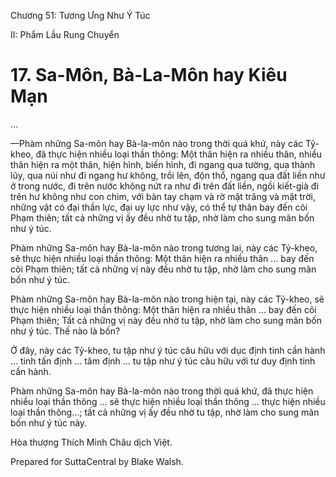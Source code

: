  

Chương 51: Tương Ưng Như Ý Túc

II: Phẩm Lầu Rung Chuyển

# 17\. Sa-Môn, Bà-La-Môn hay Kiêu Mạn

…

—Phàm những Sa-môn hay Bà-la-môn nào trong thời quá khứ, này các Tỷ-kheo, đã thực hiện nhiều loại thần thông: Một thân hiện ra nhiều thân, nhiều thân hiện ra một thân, hiện hình, biến hình, đi ngang qua tường, qua thành lũy, qua núi như đi ngang hư không, trồi lên, độn thổ, ngang qua đất liền như ở trong nước, đi trên nước không nứt ra như đi trên đất liền, ngồi kiết-già đi trên hư không như con chim, với bàn tay chạm và rờ mặt trăng và mặt trời, những vật có đại thần lực, đại uy lực như vậy, có thể tự thân bay đến cõi Phạm thiên; tất cả những vị ấy đều nhờ tu tập, nhờ làm cho sung mãn bốn như ý túc.

Phàm những Sa-môn hay Bà-la-môn nào trong tương lai, này các Tỷ-kheo, sẽ thực hiện nhiều loại thần thông: Một thân hiện ra nhiều thân … bay đến cõi Phạm thiên; tất cả những vị này đều nhờ tu tập, nhờ làm cho sung mãn bốn như ý túc.

Phàm những Sa-môn hay Bà-la-môn nào trong hiện tại, này các Tỷ-kheo, sẽ thực hiện nhiều loại thần thông: Một thân hiện ra nhiều thân … bay đến cõi Phạm thiên; Tất cả những vị này đều nhờ tu tập, nhờ làm cho sung mãn bốn như ý túc. Thế nào là bốn?

Ở đây, này các Tỷ-kheo, tu tập như ý túc câu hữu với dục định tinh cần hành … tinh tấn định … tâm định … tu tập như ý túc câu hữu với tư duy định tinh cần hành.

Phàm những Sa-môn hay Bà-la-môn nào trong thời quá khứ, đã thực hiện nhiều loại thần thông … sẽ thực hiện nhiều loại thần thông … thực hiện nhiều loại thần thông…; tất cả những vị ấy đều nhờ tu tập, nhờ làm cho sung mãn bốn như ý túc này.

Hòa thượng Thích Minh Châu dịch Việt.

Prepared for SuttaCentral by Blake Walsh.